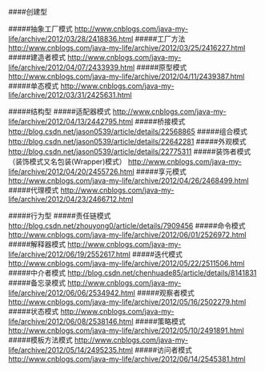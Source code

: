 ####创建型

#####抽象工厂模式 http://www.cnblogs.com/java-my-life/archive/2012/03/28/2418836.html
#####工厂方法 http://www.cnblogs.com/java-my-life/archive/2012/03/25/2416227.html
#####建造者模式  http://www.cnblogs.com/java-my-life/archive/2012/04/07/2433939.html
#####原型模式 http://www.cnblogs.com/java-my-life/archive/2012/04/11/2439387.html
#####单态模式 http://www.cnblogs.com/java-my-life/archive/2012/03/31/2425631.html

#####结构型
#####适配器模式 http://www.cnblogs.com/java-my-life/archive/2012/04/13/2442795.html
#####桥接模式 http://blog.csdn.net/jason0539/article/details/22568865
#####组合模式 http://blog.csdn.net/jason0539/article/details/22642281
#####外观模式 http://blog.csdn.net/jason0539/article/details/22775311
#####装饰者模式（装饰模式又名包装(Wrapper)模式） http://www.cnblogs.com/java-my-life/archive/2012/04/20/2455726.html
#####享元模式 http://www.cnblogs.com/java-my-life/archive/2012/04/26/2468499.html
#####代理模式 http://www.cnblogs.com/java-my-life/archive/2012/04/23/2466712.html

#####行为型
#####责任链模式 http://blog.csdn.net/zhouyong0/article/details/7909456
#####命令模式 http://www.cnblogs.com/java-my-life/archive/2012/06/01/2526972.html
#####解释器模式 http://www.cnblogs.com/java-my-life/archive/2012/06/19/2552617.html
#####迭代模式 http://www.cnblogs.com/java-my-life/archive/2012/05/22/2511506.html
#####中介者模式 http://blog.csdn.net/chenhuade85/article/details/8141831
#####备忘录模式 http://www.cnblogs.com/java-my-life/archive/2012/06/06/2534942.html
#####观察者模式 http://www.cnblogs.com/java-my-life/archive/2012/05/16/2502279.html
#####状态模式 http://www.cnblogs.com/java-my-life/archive/2012/06/08/2538146.html
#####策略模式 http://www.cnblogs.com/java-my-life/archive/2012/05/10/2491891.html
#####模板方法模式 http://www.cnblogs.com/java-my-life/archive/2012/05/14/2495235.html
#####访问者模式 http://www.cnblogs.com/java-my-life/archive/2012/06/14/2545381.html